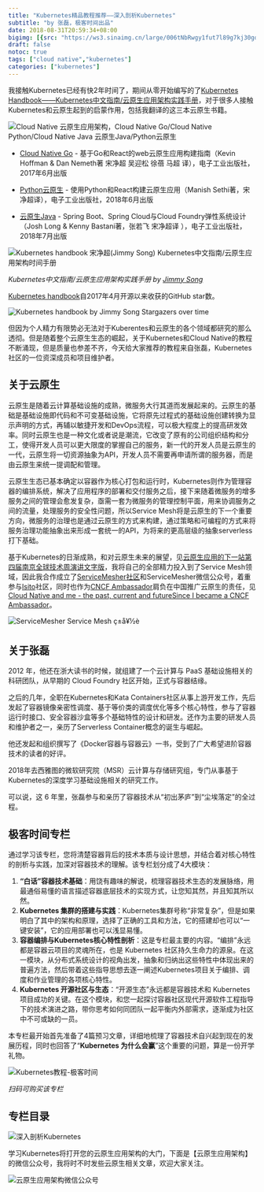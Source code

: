 ```yaml
---
title: "Kubernetes精品教程推荐——深入剖析Kubernetes"
subtitle: "by 张磊，极客时间出品"
date: 2018-08-31T20:59:34+08:00
bigimg: [{src: "https://ws3.sinaimg.cn/large/006tNbRwgy1fut7l89g7kj30go09ft9j.jpg", desc: "Kubernetes|Beijing|Aug 31,2018"}]
draft: false
notoc: true
tags: ["cloud native","kubernetes"]
categories: ["kubernetes"]
---
```


我接触Kubernetes已经有快2年时间了，期间从零开始编写的了[Kubernetes Handbook——Kubernetes中文指南/云原生应用架构实践手册](https://github.com/rootsongjc/kubernetes-handbook)，对于很多人接触Kubernetes和云原生起到的启蒙作用，包括我翻译的这三本云原生书籍。

![Cloud Native 云原生应用架构，Cloud Native Go/Cloud Native Python/Cloud Native Java 云原生Java/Python云原生](https://ws1.sinaimg.cn/large/00704eQkgy1frnpjmx3lyj31bc12xe2v.jpg)

- [Cloud Native Go](https://jimmysong.io/posts/cloud-native-go/) - 基于Go和React的web云原生应用构建指南（Kevin Hoffman & Dan Nemeth著 宋净超 吴迎松 徐蓓 马超 译），电子工业出版社，2017年6月出版

- [Python云原生](https://jimmysong.io/posts/cloud-native-python/) - 使用Python和React构建云原生应用（Manish Sethi著，宋净超译），电子工业出版社，2018年6月出版
- [云原生Java](https://jimmysong.io/posts/cloud-native-java/) - Spring Boot、Spring Cloud与Cloud Foundry弹性系统设计（Josh Long & Kenny Bastani著，张若飞 宋净超译 ），电子工业出版社，2018年7月出版

![Kubernetes handbook 宋净超(Jimmy Song) Kubernetes中文指南/云原生应用架构时间手册](https://ws1.sinaimg.cn/large/006tNbRwly1fut6ptsa4wj31e01tkk33.jpg)

_Kubernetes中文指南/云原生应用架构实践手册 by [Jimmy Song](htts://jimmysong.io)_

[Kubernetes handbook](https://github.com/rootsongjc/kubernetes-handbook)自2017年4月开源以来收获的GitHub star数。

![Kubernetes handbook by Jimmy Song Stargazers over time](https://starcharts.herokuapp.com/rootsongjc/kubernetes-handbook.svg)

但因为个人精力有限势必无法对于Kuberentes和云原生的各个领域都研究的那么透彻。但是随着整个云原生生态的崛起，关于Kubernetes和Cloud Native的教程不断涌现，但是质量也参差不齐，今天给大家推荐的教程来自张磊，Kubernetes社区的一位资深成员和项目维护者。

## 关于云原生


云原生是随着云计算基础设施的成熟，微服务大行其道而发展起来的。云原生的基础是基础设施即代码和不可变基础设施，它将原先过程式的基础设施创建转换为显示声明的方式，再辅以敏捷开发和DevOps流程，可以极大程度上的提高研发效率。同时云原生也是一种文化或者说是潮流，它改变了原有的公司组织结构和分工，使得开发人员可以更大限度的掌握自己的服务，新一代的开发人员是云原生的一代，云原生将一切资源抽象为API，开发人员不需要再申请所谓的服务器，而是由云原生来统一提调配和管理。

云原生生态已基本确定以容器作为核心打包和运行时，Kubernetes则作为管理容器的编排系统，解决了应用程序的部署和交付服务之后，接下来随着微服务的增多服务之间的管理会愈发复杂，亟需一套为微服务的管理控制平面，用来协调服务之间的流量，处理服务的安全性问题，所以Service Mesh将是云原生的下一个重要方向，微服务的治理也是通过云原生的方式来构建，通过策略和可编程的方式来将服务治理功能抽象出来形成一套统一的API，为将来的更高层级的抽象serverless打下基础。

基于Kubernetes的日渐成熟，和对云原生未来的展望，见[云原生应用的下一站第四届南京全球技术周演讲文字版](https://jimmysong.io/posts/the-next-stage-of-cloud-native-apps/)，我将自己的全部精力投入到了Service Mesh领域，因此我合作成立了[ServiceMesher社区](http://www.servicemesher.com)和ServiceMesher微信公众号，着重参与[Isito](https://istio.io/zh/)社区，同时也作为[CNCF Ambassador](https://www.cncf.io/people/ambassadors/)肩负在中国推广云原生的责任，见[Cloud Native and me - the past, current and futureSince I became a CNCF Ambassador](https://jimmysong.io/posts/cloud-native-and-me-the-past-current-and-future/)。

![ServiceMesher Service Mesh ç±å¥½è](https://ws1.sinaimg.cn/large/00704eQkly1fswhfttyooj3076076q3r.jpg)

## 关于张磊

2012 年，他还在浙大读书的时候，就组建了一个云计算与 PaaS 基础设施相关的科研团队，从早期的 Cloud Foundry 社区开始，正式与容器结缘。

之后的几年，全职在Kubernetes和Kata Containers社区从事上游开发工作，先后发起了容器镜像亲密性调度、基于等价类的调度优化等多个核心特性，参与了容器运行时接口、安全容器沙盒等多个基础特性的设计和研发。还作为主要的研发人员和维护者之一，亲历了Serverless Container概念的诞生与崛起。

他还发起和组织撰写了《Docker容器与容器云》一书，受到了广大希望进阶容器技术的读者的好评。

2018年去西雅图的微软研究院（MSR）云计算与存储研究组，专门从事基于Kubernetes的深度学习基础设施相关的研究工作。

可以说，这 6 年里，张磊参与和亲历了容器技术从“初出茅庐”到“尘埃落定”的全过程。

## 极客时间专栏

通过学习该专栏，您将清楚容器背后的技术本质与设计思想，并结合着对核心特性的剖析与实践，加深对容器技术的理解。该专栏划分成了4大模块：

1. **“白话”容器技术基础**：用饶有趣味的解说，梳理容器技术生态的发展脉络，用最通俗易懂的语言描述容器底层技术的实现方式，让您知其然，并且知其所以然。
2. **Kubernetes 集群的搭建与实践**：Kubernetes集群号称“非常复杂”，但是如果明白了其中的架构和原理，选择了正确的工具和方法，它的搭建却也可以“一键安装”，它的应用部署也可以浅显易懂。
3. **容器编排与Kubernetes核心特性剖析**：这是专栏最主要的内容。“编排”永远都是容器云项目的灵魂所在，也是 Kubernetes 社区持久生命力的源泉。在这一模块，从分布式系统设计的视角出发，抽象和归纳出这些特性中体现出来的普遍方法，然后带着这些指导思想去逐一阐述Kubernetes项目关于编排、调度和作业管理的各项核心特性。
4. **Kubernetes 开源社区与生态**：“开源生态”永远都是容器技术和 Kubernetes 项目成功的关键。在这个模块，和您一起探讨容器社区现代开源软件工程指导下的技术演进之路，带你思考如何同团队一起平衡内外部需求，逐渐成为社区中不可或缺的一员。

本专栏最开始首先准备了4篇预习文章，详细地梳理了容器技术自兴起到现在的发展历程，同时也回答了“**Kubernetes 为什么会赢**”这个重要的问题，算是一份开学礼物。

![Kubernetes教程-极客时间](https://ws3.sinaimg.cn/large/006tNbRwly1fut6ju5i7uj30oe17gdlz.jpg)

_扫码可购买该专栏_

## 专栏目录

![深入剖析Kubernetes](https://ws2.sinaimg.cn/large/006tNbRwly1fut74e450aj30ku2uidsp.jpg)

学习Kubernetes将打开您的云原生应用架构的大门，下面是【云原生应用架构】的微信公众号，我将时不时发些云原生相关文章，欢迎大家关注。

![云原生应用架构微信公众号](https://ws1.sinaimg.cn/large/00704eQkgy1frnpro3wcjj3076076aar.jpg)